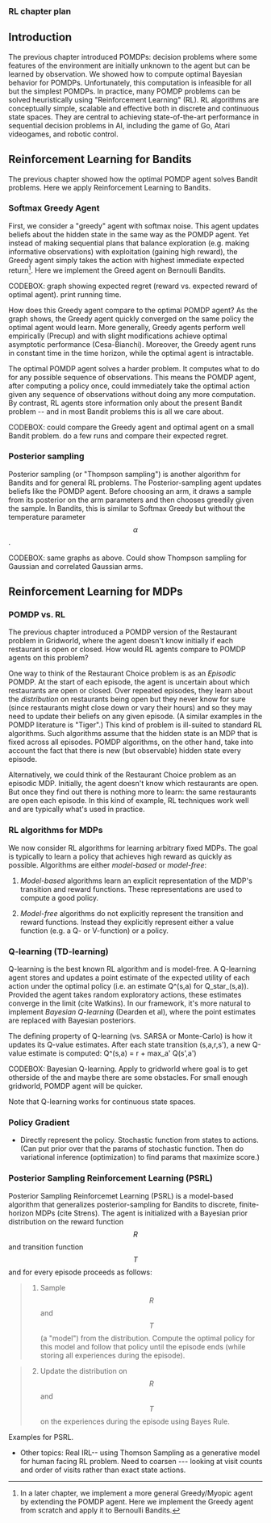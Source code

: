 ### RL chapter plan

## Introduction

The previous chapter introduced POMDPs: decision problems where some features of the environment are initially unknown to the agent but can be learned by observation. We showed how to compute optimal Bayesian behavior for POMDPs. Unfortunately, this computation is infeasible for all but the simplest POMDPs. In practice, many POMDP problems can be solved heuristically using "Reinforcement Learning" (RL). RL algorithms are conceptually simple, scalable and effective both in discrete and continuous state spaces. They are central to achieving state-of-the-art performance in sequential decision problems in AI, including the game of Go, Atari videogames, and robotic control. 

## Reinforcement Learning for Bandits
The previous chapter showed how the optimal POMDP agent solves Bandit problems. Here we apply Reinforcement Learning to Bandits.

### Softmax Greedy Agent
First, we consider a "greedy" agent with softmax noise. This agent updates beliefs about the hidden state in the same way as the POMDP agent. Yet instead of making sequential plans that balance exploration (e.g. making informative observations) with exploitation (gaining high reward), the Greedy agent simply takes the action with highest immediate expected return[^greedy]. Here we implement the Greed agent on Bernoulli Bandits. 

[^greedy]:In a later chapter, we implement a more general Greedy/Myopic agent by extending the POMDP agent. Here we implement the Greedy agent from scratch and apply it to Bernoulli Bandits.

CODEBOX: graph showing expected regret (reward vs. expected reward of optimal agent). print running time. 

How does this Greedy agent compare to the optimal POMDP agent? As the graph shows, the Greedy agent quickly converged on the same policy the optimal agent would learn. More generally, Greedy agents perform well empirically (Precup) and with slight modifications achieve optimal asymptotic performance (Cesa-Bianchi). Moreover, the Greedy agent runs in constant time in the time horizon, while the optimal agent is intractable. 

The optimal POMDP agent solves a harder problem. It computes what to do for any possible sequence of observations. This means the POMDP agent, after computing a policy once, could immediately take the optimal action given any sequence of observations without doing any more computation. By contrast, RL agents store information only about the present Bandit problem -- and in most Bandit problems this is all we care about. 

CODEBOX: could compare the Greedy agent and optimal agent on a small Bandit problem. do a few runs and compare their expected regret.



### Posterior sampling
Posterior sampling (or "Thompson sampling") is another algorithm for Bandits and for general RL problems. The Posterior-sampling agent updates beliefs like the POMDP agent. Before choosing an arm, it draws a sample from its posterior on the arm parameters and then chooses greedily given the sample. In Bandits, this is similar to Softmax Greedy but without the temperature parameter $$\alpha$$.

CODEBOX: same graphs as above. Could show Thompson sampling for Gaussian and correlated Gaussian arms. 


## Reinforcement Learning for MDPs

### POMDP vs. RL
The previous chapter introduced a POMDP version of the Restaurant problem in Gridworld, where the agent doesn't know initially if each restaurant is open or closed. How would RL agents compare to POMDP agents on this problem?

One way to think of the Restaurant Choice problem is as an *Episodic* POMDP. At the start of each episode, the agent is uncertain about which restaurants are open or closed. Over repeated episodes, they learn about the *distribution* on restaurants being open but they never know for sure (since restaurants might close down or vary their hours) and so they may need to update their beliefs on any given episode. (A similar examples in the POMDP literature is "Tiger".) This kind of problem is ill-suited to standard RL algorithms. Such algorithms assume that the hidden state is an MDP that is fixed across all episodes. POMDP algorithms, on the other hand, take into account the fact that there is new (but observable) hidden state every episode.

<!-- The general learning problem: there is some state that's initially unknown and fixed across episodes and some state that's random across episodes but observable. A POMDP agent should be able to learn both of these -->

Alternatively, we could think of the Restaurant Choice problem as an episodic MDP. Initially, the agent doesn't know which restaurants are open. But once they find out there is nothing more to learn: the same restaurants are open each episode. In this kind of example, RL techniques work well and are typically what's used in practice. 

### RL algorithms for MDPs
We now consider RL algorithms for learning arbitrary fixed MDPs. The goal is typically to learn a policy that achieves high reward as quickly as possible. Algorithms are either *model-based* or *model-free*:

1. *Model-based* algorithms learn an explicit representation of the MDP's transition and reward functions. These representations are used to compute a good policy. 

2. *Model-free* algorithms do not explicitly represent the transition and reward functions. Instead they explicitly represent either a value function (e.g. a Q- or V-function) or a policy. 

### Q-learning (TD-learning)
Q-learning is the best known RL algorithm and is model-free. A Q-learning agent stores and updates a point estimate of the expected utility of each action under the optimal policy (i.e. an estimate Q^(s,a) for Q_star_(s,a)). Provided the agent takes random exploratory actions, these estimates converge in the limit (cite Watkins). In our framework, it's more natural to implement *Bayesian Q-learning* (Dearden et al), where the point estimates are replaced with Bayesian posteriors.

The defining property of Q-learning (vs. SARSA or Monte-Carlo) is how it updates its Q-value estimates. After each state transition (s,a,r,s'), a new Q-value estimate is computed:
Q^(s,a) = r + max_a' Q(s',a')

CODEBOX: Bayesian Q-learning. Apply to gridworld where goal is to get otherside of the and maybe there are some obstacles. For small enough gridworld, POMDP agent will be quicker.

Note that Q-learning works for continuous state spaces. 

### Policy Gradient
- Directly represent the policy. Stochastic function from states to actions. (Can put prior over that the params of stochastic function. Then do variational inference (optimization) to find params that maximize score.)

### Posterior Sampling Reinforcement Learning (PSRL)

Posterior Sampling Reinforcemet Learning (PSRL) is a model-based algorithm that generalizes posterior-sampling for Bandits to discrete, finite-horizon MDPs (cite Strens). The agent is initialized with a Bayesian prior distribution on the reward function $$R$$ and transition function $$T$$ and for every episode proceeds as follows:

> 1. Sample $$R$$ and $$T$$ (a "model") from the distribution. Compute the optimal policy for this model and follow that policy until the episode ends (while storing all experiences during the episode). 

>2. Update the distribution on $$R$$ and $$T$$ on the experiences during the episode using Bayes Rule. 


Examples for PSRL. 

- Other topics: Real IRL-- using Thomson Sampling as a generative model for human facing RL problem. Need to coarsen --- looking at visit counts and order of visits rather than exact state actions. 





